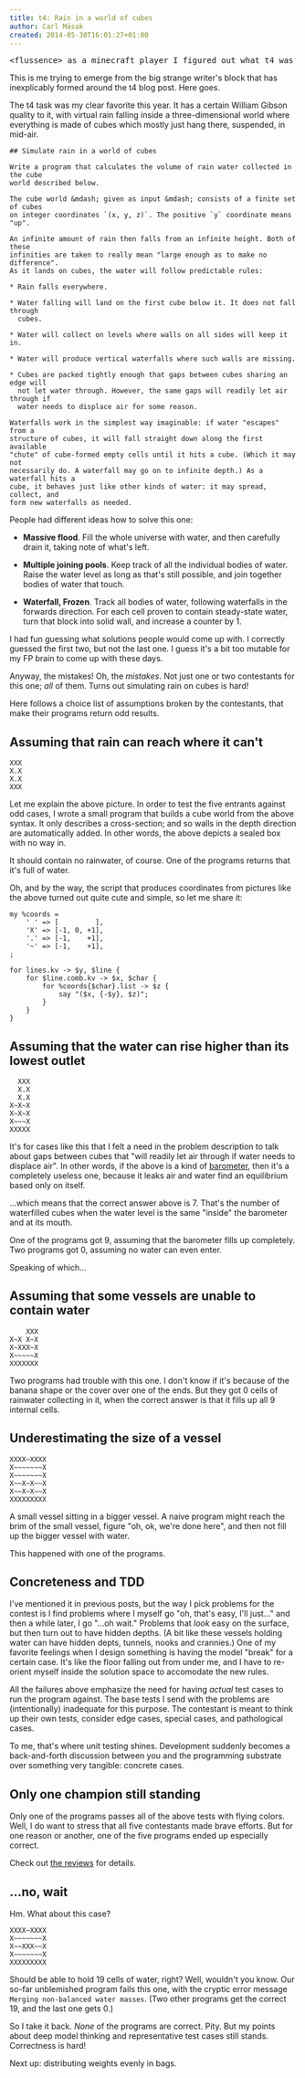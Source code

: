 ```yaml
---
title: t4: Rain in a world of cubes
author: Carl Mäsak
created: 2014-05-30T16:01:27+01:00
---
```

<pre class="quote">&lt;flussence&gt; as a minecraft player I figured out what t4 was asking pretty much instantly :)</pre>

This is me trying to emerge from the big strange writer's block that has
inexplicably formed around the t4 blog post. Here goes.

The t4 task was my clear favorite this year. It has a certain William Gibson
quality to it, with virtual rain falling inside a three-dimensional world where
everything is made of cubes which mostly just hang there, suspended, in
mid-air.

    ## Simulate rain in a world of cubes

    Write a program that calculates the volume of rain water collected in the cube
    world described below.

    The cube world &mdash; given as input &mdash; consists of a finite set of cubes
    on integer coordinates `(x, y, z)`. The positive `y` coordinate means "up".

    An infinite amount of rain then falls from an infinite height. Both of these
    infinities are taken to really mean "large enough as to make no difference".
    As it lands on cubes, the water will follow predictable rules:

    * Rain falls everywhere.

    * Water falling will land on the first cube below it. It does not fall through
      cubes.

    * Water will collect on levels where walls on all sides will keep it in.

    * Water will produce vertical waterfalls where such walls are missing.

    * Cubes are packed tightly enough that gaps between cubes sharing an edge will
      not let water through. However, the same gaps will readily let air through if
      water needs to displace air for some reason.

    Waterfalls work in the simplest way imaginable: if water "escapes" from a      
    structure of cubes, it will fall straight down along the first available
    "chute" of cube-formed empty cells until it hits a cube. (Which it may not
    necessarily do. A waterfall may go on to infinite depth.) As a waterfall hits a
    cube, it behaves just like other kinds of water: it may spread, collect, and
    form new waterfalls as needed.

People had different ideas how to solve this one:

* **Massive flood**. Fill the whole universe with water, and then carefully
  drain it, taking note of what's left.

* **Multiple joining pools**. Keep track of all the individual bodies of water.
  Raise the water level as long as that's still possible, and join together
  bodies of water that touch.

* **Waterfall, Frozen**. Track all bodies of water, following waterfalls in the
  forwards direction. For each cell proven to contain steady-state water, turn
  that block into solid wall, and increase a counter by 1.

I had fun guessing what solutions people would come up with. I correctly
guessed the first two, but not the last one. I guess it's a bit too mutable for
my FP brain to come up with these days.

Anyway, the mistakes! Oh, the *mistakes*. Not just one or two contestants for
this one; *all* of them. Turns out simulating rain on cubes is hard!

Here follows a choice list of assumptions broken by the contestants, that make
their programs return odd results.

## Assuming that rain can reach where it can't

    XXX
    X.X
    X.X
    XXX

Let me explain the above picture. In order to test the five entrants against
odd cases, I wrote a small program that builds a cube world from the above
syntax. It only describes a cross-section; and so walls in the depth direction
are automatically added. In other words, the above depicts a sealed box with no
way in.

It should contain no rainwater, of course. One of the programs returns that
it's full of water.

Oh, and by the way, the script that produces coordinates from pictures like the
above turned out quite cute and simple, so let me share it:

    my %coords =
        ' ' => [         ],
        'X' => [-1, 0, +1],
        '.' => [-1,    +1],
        '~' => [-1,    +1],
    ;
    
    for lines.kv -> $y, $line {
        for $line.comb.kv -> $x, $char {
            for %coords{$char}.list -> $z {
                say "($x, {-$y}, $z)";
            }
        }
    }

## Assuming that the water can rise higher than its lowest outlet

      XXX
      X.X
      X.X
    X~X~X
    X~X~X
    X~~~X
    XXXXX

It's for cases like this that I felt a need in the problem description to talk
about gaps between cubes that "will readily let air through if water needs to
displace air". In other words, if the above is a kind of
[barometer](https://en.wikipedia.org/wiki/File:Barometer_Goethe_01.jpg), then
it's a completely useless one, because it leaks air and water find an
equilibrium based only on itself.

...which means that the correct answer above is 7. That's the number of
waterfilled cubes when the water level is the same "inside" the barometer and
at its mouth.

One of the programs got 9, assuming that the barometer fills up completely. Two
programs got 0, assuming no water can even enter.

Speaking of which...

## Assuming that some vessels are unable to contain water

        XXX
    X~X X~X
    X~XXX~X
    X~~~~~X
    XXXXXXX

Two programs had trouble with this one. I don't know if it's because of the
banana shape or the cover over one of the ends. But they got 0 cells of
rainwater collecting in it, when the correct answer is that it fills up all 9
internal cells.

## Underestimating the size of a vessel

    XXXX~XXXX
    X~~~~~~~X
    X~~~~~~~X
    X~~X~X~~X
    X~~X~X~~X
    XXXXXXXXX

A small vessel sitting in a bigger vessel. A naive program might reach the brim
of the small vessel, figure "oh, ok, we're done here", and then not fill up the
bigger vessel with water.

This happened with one of the programs.

## Concreteness and TDD

I've mentioned it in previous posts, but the way I pick problems for the
contest is I find problems where I myself go "oh, that's easy, I'll just..."
and then a while later, I go "...oh wait." Problems that *look* easy on the
surface, but then turn out to have hidden depths. (A bit like these vessels
holding water can have hidden depts, tunnels, nooks and crannies.) One of my
favorite feelings when I design something is having the model "break" for a
certain case. It's like the floor falling out from under me, and I have to
re-orient myself inside the solution space to accomodate the new rules.

All the failures above emphasize the need for having *actual* test cases to run
the program against. The base tests I send with the problems are
(intentionally) inadequate for this purpose. The contestant is meant to think
up their own tests, consider edge cases, special cases, and pathological cases.

To me, that's where unit testing shines. Development suddenly becomes a
back-and-forth discussion between you and the programming substrate over
something very tangible: concrete cases.

## Only one champion still standing

Only one of the programs passes all of the above tests with flying colors.
Well, I do want to stress that all five contestants made brave efforts. But for
one reason or another, one of the five programs ended up especially correct.

Check out [the
reviews](https://github.com/masak/p6cc2012/tree/master/t4/review) for details.

## ...no, wait

Hm. What about this case?

    XXXX~XXXX
    X~~~~~~~X
    X~~XXX~~X
    X~~~~~~~X
    XXXXXXXXX

Should be able to hold 19 cells of water, right? Well, wouldn't you know. Our
so-far unblemished program fails this one, with the cryptic error message
`Merging non-balanced water masses`. (Two other programs get the correct 19,
and the last one gets 0.)

So I take it back. *None* of the programs are correct. Pity. But my points
about deep model thinking and representative test cases still stands.
Correctness is hard!

Next up: distributing weights evenly in bags.

